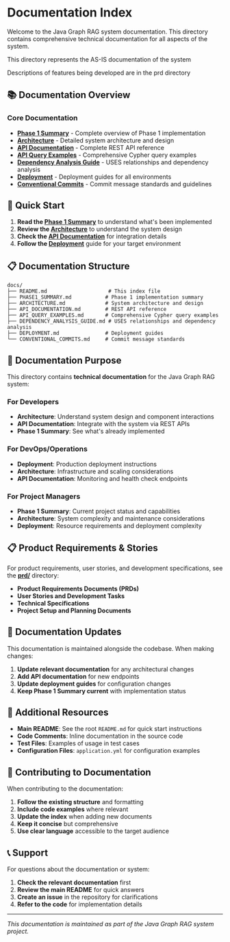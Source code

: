 # Documentation Index

Welcome to the Java Graph RAG system documentation. This directory contains comprehensive technical documentation for all aspects of the system.

This directory represents the AS-IS documentation of the system

Descriptions of features being developed are in the prd directory

## 📚 Documentation Overview

### Core Documentation

- **[Phase 1 Summary](PHASE1_SUMMARY.md)** - Complete overview of Phase 1 implementation
- **[Architecture](ARCHITECTURE.md)** - Detailed system architecture and design
- **[API Documentation](API_DOCUMENTATION.md)** - Complete REST API reference
- **[API Query Examples](API_QUERY_EXAMPLES.md)** - Comprehensive Cypher query examples
- **[Dependency Analysis Guide](DEPENDENCY_ANALYSIS_GUIDE.md)** - USES relationships and dependency analysis
- **[Deployment](DEPLOYMENT.md)** - Deployment guides for all environments
- **[Conventional Commits](CONVENTIONAL_COMMITS.md)** - Commit message standards and guidelines

## 🚀 Quick Start

1. **Read the [Phase 1 Summary](PHASE1_SUMMARY.md)** to understand what's been implemented
2. **Review the [Architecture](ARCHITECTURE.md)** to understand the system design
3. **Check the [API Documentation](API_DOCUMENTATION.md)** for integration details
4. **Follow the [Deployment](DEPLOYMENT.md)** guide for your target environment

## 📋 Documentation Structure

```
docs/
├── README.md                    # This index file
├── PHASE1_SUMMARY.md           # Phase 1 implementation summary
├── ARCHITECTURE.md             # System architecture and design
├── API_DOCUMENTATION.md        # REST API reference
├── API_QUERY_EXAMPLES.md       # Comprehensive Cypher query examples
├── DEPENDENCY_ANALYSIS_GUIDE.md # USES relationships and dependency analysis
├── DEPLOYMENT.md               # Deployment guides
└── CONVENTIONAL_COMMITS.md     # Commit message standards
```

## 🎯 Documentation Purpose

This directory contains **technical documentation** for the Java Graph RAG system:

### For Developers

- **Architecture**: Understand system design and component interactions
- **API Documentation**: Integrate with the system via REST APIs
- **Phase 1 Summary**: See what's already implemented

### For DevOps/Operations

- **Deployment**: Production deployment instructions
- **Architecture**: Infrastructure and scaling considerations
- **API Documentation**: Monitoring and health check endpoints

### For Project Managers

- **Phase 1 Summary**: Current project status and capabilities
- **Architecture**: System complexity and maintenance considerations
- **Deployment**: Resource requirements and deployment complexity

## 📋 Product Requirements & Stories

For product requirements, user stories, and development specifications, see the **[prd/](../prd/)** directory:

- **Product Requirements Documents (PRDs)**
- **User Stories and Development Tasks**
- **Technical Specifications**
- **Project Setup and Planning Documents**

## 🔄 Documentation Updates

This documentation is maintained alongside the codebase. When making changes:

1. **Update relevant documentation** for any architectural changes
2. **Add API documentation** for new endpoints
3. **Update deployment guides** for configuration changes
4. **Keep Phase 1 Summary current** with implementation status

## 📖 Additional Resources

- **Main README**: See the root `README.md` for quick start instructions
- **Code Comments**: Inline documentation in the source code
- **Test Files**: Examples of usage in test cases
- **Configuration Files**: `application.yml` for configuration examples

## 🤝 Contributing to Documentation

When contributing to the documentation:

1. **Follow the existing structure** and formatting
2. **Include code examples** where relevant
3. **Update the index** when adding new documents
4. **Keep it concise** but comprehensive
5. **Use clear language** accessible to the target audience

## 📞 Support

For questions about the documentation or system:

1. **Check the relevant documentation** first
2. **Review the main README** for quick answers
3. **Create an issue** in the repository for clarifications
4. **Refer to the code** for implementation details

---

_This documentation is maintained as part of the Java Graph RAG system project._
